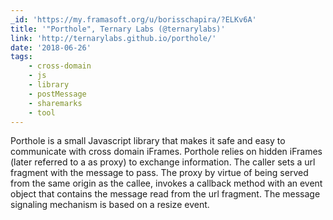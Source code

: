 ```yaml
---
_id: 'https://my.framasoft.org/u/borisschapira/?ELKv6A'
title: '"Porthole", Ternary Labs (@ternarylabs)'
link: 'http://ternarylabs.github.io/porthole/'
date: '2018-06-26'
tags:
    - cross-domain
    - js
    - library
    - postMessage
    - sharemarks
    - tool
---
```


<div class="markdown"><p>Porthole is a small Javascript library that makes it safe and easy to communicate with cross domain iFrames. Porthole relies on hidden iFrames (later referred to a as proxy) to exchange information. The caller sets a url fragment with the message to pass. The proxy by virtue of being served from the same origin as the callee, invokes a callback method with an event object that contains the message read from the url fragment. The message signaling mechanism is based on a resize event.
</p></div>
